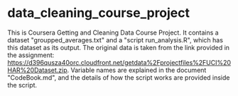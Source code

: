 # data_cleaning_course_project
This is Coursera Getting and Cleaning Data Course Project. It contains a dataset "groupped_averages.txt" and a "script run_analysis.R", which has this dataset as its output. The original data is taken from the link provided in the assignment: https://d396qusza40orc.cloudfront.net/getdata%2Fprojectfiles%2FUCI%20HAR%20Dataset.zip. Variable names are explained in the document "CodeBook.md", and the details of how the script works are provided inside the script.
